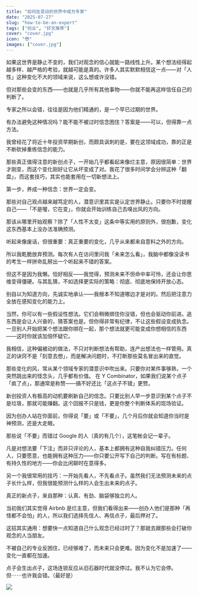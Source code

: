 ```yaml
---
title: "如何在变动的世界中成为专家"
date: "2025-07-27"
slug: "how-to-be-an-expert"
tags: ["创业", "好文推荐"]
cover: "cover.jpg"
icon: "😎"
images: ["cover.jpg"]
---
```

如果这世界是静止不变的，我们对观念的信心就能一路线性上升。某个想法经得起越多样、越严格的考验，就越可能是真的。许多人其实默默相信这一点——对「人性」这种变化不大的领域来说，这么想或许没错。



但对那些会变的东西——也就是几乎所有其他事物——你就不能再这样信任自己的判断了。



专家之所以会错，往往是因为他们精通的，是一个早已过期的世界。



有办法避免这种情况吗？能不能不被过时信念困住？答案是——可以，但得靠一点方法。



我曾经花了将近十年投资早期新创，而颇具讽刺的是，要在这领域成功，靠的正是不断砍掉重练信念的能力。



那些真正值得注意的新创点子，一开始几乎都看起来像烂主意，原因很简单：世界才刚变，而这个变化刚好让它从坏变成了对。我花了很多时间学会分辨这种「翻盘」，而这套技巧，其实也能套用在一切新想法上。



第一步，养成一种信念：世界一定会变。



那些对自己观点越来越笃定的人，潜意识里其实是认定世界静止。只要你不时提醒自己——「不是喔，它在变」，你就会开始训练自己去嗅出风的方向。



那该从哪里开始观察？除了「人性不太变」这条中等实用的原则外，很抱歉，变化这东西基本上没办法准确预测。



听起来像废话，但很重要：真正重要的变化，几乎从来都来自意料之外的方向。



所以我乾脆放弃预测。每次有人在访问里问我「未来怎么看」，我脑中都像没读书的考生一样拼命乱掰出一个听起来不错的答案。



但这不是因为我懒。恰好相反——我觉得，预测未来不但命中率可怜，还会让你思维变得僵硬。与其乱猜，不如选择更实际的策略：彻底、彻底地保持开放心态。



别自以为知道方向，先诚实地承认——我根本不知道哪边才是对的。然后把注意力全放在感知变化的能力上。



当然，你可以有一些假设性想法。它们会稍微绑住你没错，但也会驱动你前进。追东西是会让人兴奋的，猜答案也是。但你得非常有纪律，不让这些假设变成执念。
一旦别人开始把某个想法跟你绑在一起，那个想法就更可能变成你想相信的东西——这时你就该加倍怀疑它。



我相信，这种偏被动的做法，不只对判断想法有帮助，连产出想法也一样管用。真正的诀窍不是「刻意去想」，而是解决问题时，不打断那些莫名冒出来的直觉。



那些变化的风，常从某个领域专家的潜意识中吹出来。只要你对某件事够熟，一个突然跳出来的怪念头，几乎都有价值。
在 Y Combinator，如果我们说某个点子「疯了点」，那通常是称赞——搞不好还比「这点子不错」更赞。



新创投资人有极高的动机要刷新自己的信念。只要比别人早一步意识到某个点子不是垃圾，那就可能赚翻。这个回报不只是钱，更是你整个判断体系的现场验证。



因为创办人站在你面前，你得说「要」或「不要」，几个月后你就会知道你当时是神预测，还是大走眼。



那些说「不要」而错过 Google 的人（真的有几个），这笔帐会记一辈子。



凡是对想法要「下注」而非只评论的人，基本上都拥有这种自我纠错压力。任何人，只要愿意，也能拥有这种压力——你只要公开写下自己的判断。写在有标题、有持久性的地方——你会比闲聊时在意得多。



另一个我很常用的技巧：一开始先看人，不先看点子。虽然我们无法预测未来的点子长什么样，但我很能预测什么样的人会生出未来的点子。



真正的新点子，来自那种：认真、有劲、脑袋够独立的人。



当初我们其实觉得 Airbnb 是烂主意，但我们看得出来——创办人他们是那种「再怪都不会怕」的人，所以我们选择先信人、再信点子，最后押对了。



这招其实通用：想要快一点知道自己什么观念已经过时了？那就去跟那些会打破你观念的人当朋友。



不被自己的专业反困住，已经够难了，而未来只会更难。因为变化不是加速了——变化一直都在加速。



点子会生出点子，这场连锁反应从旧石器时代就没停过。我不认为它会停。
但⋯⋯也许我会错。（最好是）




![](https://prod-files-secure.s3.us-west-2.amazonaws.com/112d0858-5090-4d34-a606-b75eb8d65fd2/46476355-9cf3-4e99-9b7a-3531bc426380/1000202064.png?X-Amz-Algorithm=AWS4-HMAC-SHA256&X-Amz-Content-Sha256=UNSIGNED-PAYLOAD&X-Amz-Credential=ASIAZI2LB4662KEG5344%2F20250902%2Fus-west-2%2Fs3%2Faws4_request&X-Amz-Date=20250902T204318Z&X-Amz-Expires=3600&X-Amz-Security-Token=IQoJb3JpZ2luX2VjEMz%2F%2F%2F%2F%2F%2F%2F%2F%2F%2FwEaCXVzLXdlc3QtMiJHMEUCIQD4TfF0zYCKAOKBpzWHHfFTLSfcD%2Fof%2Fa7XWBUa91Ht2QIgRyw0Ip1DdMGM10oRYDD50GD3D%2Bto1pBwbvx9C%2BdCJ3Mq%2FwMINRAAGgw2Mzc0MjMxODM4MDUiDI8clOm5Qi0eO%2Blh6SrcA41vuDHOjPmkr3eDA87tOl%2BoRd5XL%2BuMkPdgW1FOzvisZFpuQec%2F2lRAvoDomo0WBu7o%2FM6g1a%2B73upXUjTuaS491K3xUHWRtJesqLPQGr5ynZO2bR02N4Fv9CzkDHkA6E%2Bbm69OEJTszYd9hr%2BuoilZPtyK2EBjA0kR1TmMNe42H3SxV60v%2FVX%2BaEsdnYOZCgWVePWaOA6Fya4j99wY%2Ff4y7RVy4196maNzyIGoyzVeuCfkeKOoou0i4HgBpBnFzkn6kjRsm2KLwOp%2FFQ3mP24kp7BeCK6fkVaJud7qYXk1aQa04G9dWjgnvzGe7Po1KwFZ%2FIJ9m5UjPbvlNl%2F%2FhFCdR1orKZat764yUeDDiUXEdeJrHIoUCe8wV4NOzZBDsrYlptJWHJ6LDqlufOJ8TT92zSmpkKf9MLviksidKmJVhEP5ikugC0nuIA4%2Fbj7AS6%2FEGrxmYg9qKL30ey%2Bt2dq4Dy4%2FD0%2BaOVjaPIlHd27dOww%2BaMrm0EGE7PbfXghRgH09pHaVVfTDWPQvMp3d9JSqq2nQVUOogKOLLiPLdipu9ArS%2BHTyDch4oY2CHd%2FQpukCqlQ7GCakg81yxHbDKcdf1%2BKkT0JQPC1cpFD2XNxxu92izboVxq%2FAoJGRMNyQ3cUGOqUBp6J%2BX5it0XtTL5%2BmvtxStfuud9TtyvyzNsNb8i6NqHlI%2FhdJsX7UHr6t03kSl3B5T%2FKZgd9HibArQzFpyz35pWa4nL3fmyfZhVBFo%2B6hxwuBMvC2683TEtpaw8tfjweVToZeIMGFYNkNy7b8nPO5c05RWi%2BJF5ahGE%2BBIzBBNRiTLcQMXed7hJFqib0kL0HPa%2BtxC3fp3fh5JiQJE2npE8TLQOeU&X-Amz-Signature=9388da8b96f5ed3ac6f863f42c41b20faea616c2ba5289e8ee3b28f0402eb61e&X-Amz-SignedHeaders=host&x-amz-checksum-mode=ENABLED&x-id=GetObject)

